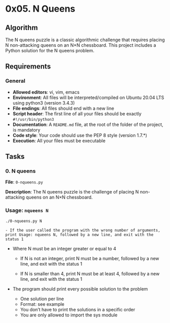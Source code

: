 # 0x05. N Queens

## Algorithm

The N queens puzzle is a classic algorithmic challenge that requires placing N non-attacking queens on an N×N chessboard. This project includes a Python solution for the N queens problem.

## Requirements

### General

- **Allowed editors**: vi, vim, emacs
- **Environment**: All files will be interpreted/compiled on Ubuntu 20.04 LTS using python3 (version 3.4.3)
- **File endings**: All files should end with a new line
- **Script header**: The first line of all your files should be exactly `#!/usr/bin/python3`
- **Documentation**: A `README.md` file, at the root of the folder of the project, is mandatory
- **Code style**: Your code should use the PEP 8 style (version 1.7.*)
- **Execution**: All your files must be executable

## Tasks

### 0. N queens

**File**: `0-nqueens.py`

**Description**: The N queens puzzle is the challenge of placing N non-attacking queens on an N×N chessboard.

### Usage: `nqueens N`

```bash
./0-nqueens.py N
```

    - If the user called the program with the wrong number of arguments, print Usage: nqueens N, followed by a new line, and exit with the status 1

- Where N must be an integer greater or equal to 4

    - If N is not an integer, print N must be a number, followed by a new line, and exit with the status 1

    - If N is smaller than 4, print N must be at least 4, followed by a new line, and exit with the status 1

- The program should print every possible solution to the problem

    - One solution per line
    - Format: see example
    - You don’t have to print the solutions in a specific order
    - You are only allowed to import the sys module
